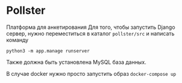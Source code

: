 # Pollster
Платформа для анкетирования
Для того, чтобы запустить Django сервер, нужно переместиться в каталог ```pollster/src``` и написать команду

```python3 -m app.manage runserver```

Также должна быть установлена MySQL база данных.

В случае docker нужно просто запустить образ
```docker-compose up```

